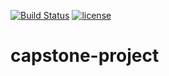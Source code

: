 [![Build Status](https://circleci.com/gh/y-martinez/capstone-project.svg?style=shield)](https://app.circleci.com/pipelines/github/y-martinez/machine-learning-microservices)
[![license](https://img.shields.io/github/license/y-martinez/capstone-project.svg)](https://github.com/y-martinez/machine-learning-microservices/blob/master/LICENSE)

# capstone-project